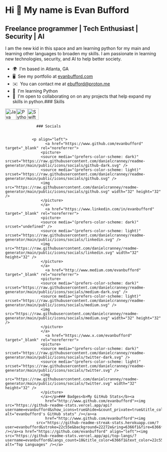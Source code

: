 Hi 👋 My name is Evan Bufford
=============================

Freelance programmer | Tech Enthusiast | Security | AI
------------------------------------------------------

I am the new kid in this space and am learning python for my main and learning other languages to broaden my skills. I am passionate in learning new technologies, security, and AI to help better society.

*   🌍  I'm based in Atlanta, GA
*   🖥️  See my portfolio at [evanbufford.com](http://evanbufford.com)
*   ✉️  You can contact me at [ebufford@proton.me](mailto:ebufford@proton.me)
*   🧠  I'm learning Python
*   🤝  I'm open to collaborating on on any projects that help expand my skills in python.### Skills 
<p align="left">
<a href="https://www.oracle.com/java/" target="_blank" rel="noreferrer"><img src="https://raw.githubusercontent.com/danielcranney/readme-generator/main/public/icons/skills/java-colored.svg" width="36" height="36" alt="Java" /></a><a href="https://www.python.org/" target="_blank" rel="noreferrer"><img src="https://raw.githubusercontent.com/danielcranney/readme-generator/main/public/icons/skills/python-colored.svg" width="36" height="36" alt="Python" /></a><a href="https://developer.apple.com/swift/" target="_blank" rel="noreferrer"><img src="https://raw.githubusercontent.com/danielcranney/readme-generator/main/public/icons/skills/swift-colored.svg" width="36" height="36" alt="Swift" /></a>
                    </p>
                    
                  ### Socials
                  
                  
                <p align="left">
                      <a href="https://www.github.com/evanbufford" target="_blank" rel="noreferrer">
                    <picture>
                    <source media="(prefers-color-scheme: dark)" srcset="https://raw.githubusercontent.com/danielcranney/readme-generator/main/public/icons/socials/github-dark.svg" />
                    <source media="(prefers-color-scheme: light)" srcset="https://raw.githubusercontent.com/danielcranney/readme-generator/main/public/icons/socials/github.svg" />
                    <img src="https://raw.githubusercontent.com/danielcranney/readme-generator/main/public/icons/socials/github.svg" width="32" height="32" />
                    </picture>
                    </a>
                      <a href="https://www.linkedin.com/in/evanbufford" target="_blank" rel="noreferrer">
                    <picture>
                    <source media="(prefers-color-scheme: dark)" srcset="undefined" />
                    <source media="(prefers-color-scheme: light)" srcset="https://raw.githubusercontent.com/danielcranney/readme-generator/main/public/icons/socials/linkedin.svg" />
                    <img src="https://raw.githubusercontent.com/danielcranney/readme-generator/main/public/icons/socials/linkedin.svg" width="32" height="32" />
                    </picture>
                    </a>
                      <a href="http://www.medium.com/evanbufford" target="_blank" rel="noreferrer">
                    <picture>
                    <source media="(prefers-color-scheme: dark)" srcset="https://raw.githubusercontent.com/danielcranney/readme-generator/main/public/icons/socials/medium-dark.svg" />
                    <source media="(prefers-color-scheme: light)" srcset="https://raw.githubusercontent.com/danielcranney/readme-generator/main/public/icons/socials/medium.svg" />
                    <img src="https://raw.githubusercontent.com/danielcranney/readme-generator/main/public/icons/socials/medium.svg" width="32" height="32" />
                    </picture>
                    </a>
                      <a href="https://www.x.com/evanbufford" target="_blank" rel="noreferrer">
                    <picture>
                    <source media="(prefers-color-scheme: dark)" srcset="https://raw.githubusercontent.com/danielcranney/readme-generator/main/public/icons/socials/twitter-dark.svg" />
                    <source media="(prefers-color-scheme: light)" srcset="https://raw.githubusercontent.com/danielcranney/readme-generator/main/public/icons/socials/twitter.svg" />
                    <img src="https://raw.githubusercontent.com/danielcranney/readme-generator/main/public/icons/socials/twitter.svg" width="32" height="32" />
                    </picture>
                    </a></p>### Badges<b>My GitHub Stats</b><a
                      href="http://www.github.com/evanbufford"><img src="https://github-readme-stats.vercel.app/api?username=evanbufford&show_icons=true&hide=&count_private=true&title_color=6366f1&text_color=22c55e&icon_color=facc15&bg_color=22272e&hide_border=true&show_icons=true" alt="evanbufford's GitHub stats" /></a><a
                      href="http://www.github.com/evanbufford"><img
                  src="https://github-readme-streak-stats.herokuapp.com/?user=evanbufford&stroke=22c55e&background=22272e&ring=6366f1&fire=6366f1&currStreakNum=22c55e&currStreakLabel=6366f1&sideNums=22c55e&sideLabels=22c55e&dates=22c55e&hide_border=true" /></a><a href="https://github.com/evanbufford" align="left"><img src="https://github-readme-stats.vercel.app/api/top-langs/?username=evanbufford&langs_count=10&title_color=6366f1&text_color=22c55e&icon_color=facc15&bg_color=22272e&hide_border=true&locale=en&custom_title=Top%20%Languages" alt="Top Languages" /></a>
